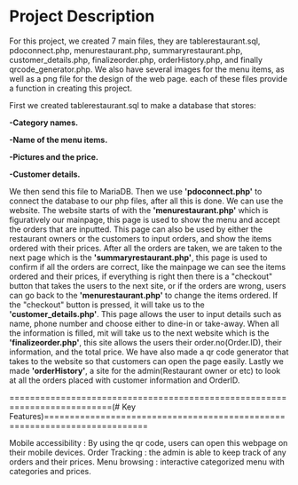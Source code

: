 # Project Description

For this project, we created 7 main files, they are tablerestaurant.sql, pdoconnect.php, menurestaurant.php, summaryrestaurant.php, customer_details.php, finalizeorder.php, orderHistory.php, and finally qrcode_generator.php. We also have several images for the menu items, as well as a png file for the design of the web page. each of these files provide a function in creating this project.

First we created tablerestaurant.sql to make a database that stores:

  **-Category names.**
  
  **-Name of the menu items.**
  
  **-Pictures and the price.**
  
  **-Customer details.**

  
We then send this file to MariaDB. Then we use **'pdoconnect.php'** to connect the database to our php files, after all this is done. We can use the website.
The website starts of with the **'menurestaurant.php'** which is figuratively our mainpage, this page is used to show the menu and accept the orders that are inputted. This page can also be used by either the restaurant owners or the customers to input orders, and show the items ordered with their prices. After all the orders are taken, we are taken to the next page which is the **'summaryrestaurant.php'**, this page is used to confirm if all the orders are correct, like the mainpage we can see the items ordered and their prices, if everything is right then there is a "checkout" button that takes the users to the next site, or if the orders are wrong, users can go back to the **'menurestaurant.php'** to change the items ordered. If the "checkout" button is pressed, it will take us to the **'customer_details.php'**. This page allows the user to input details such as name, phone number and choose either to dine-in or take-away. When all the information is filled, mit will take us to the next website which is the **'finalizeorder.php'**, this site allows the users their order.no(Order.ID), their information, and the total price. We have also made a qr code generator that takes to the website so that customers can open the page easily. Lastly we made **'orderHistory'**, a site for the admin(Restaurant owner or etc) to look at all the orders placed with customer information and OrderID.

==========================================================================(# Key Features)==========================================================================

Mobile accessibility : By using the qr code, users can open this webpage on their mobile devices.
Order Tracking : the admin is able to keep track of any orders and their prices.
Menu browsing : interactive categorized menu with categories and prices.
